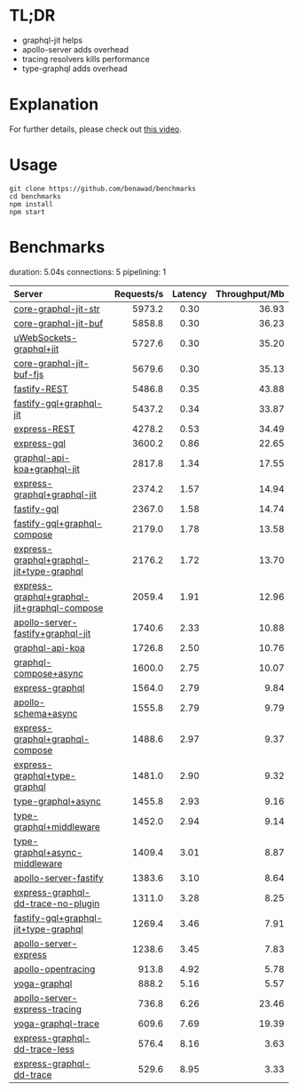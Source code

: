 # TL;DR

- graphql-jit helps
- apollo-server adds overhead
- tracing resolvers kills performance
- type-graphql adds overhead

# Explanation

For further details, please check out [this video](https://www.youtube.com/watch?v=JbV7MCeEPb8).

# Usage

```
git clone https://github.com/benawad/benchmarks
cd benchmarks
npm install
npm start
```

# Benchmarks
duration: 5.04s
connections: 5
pipelining: 1

| Server                                                                                                                                                                  | Requests/s | Latency | Throughput/Mb |
| :--                                                                                                                                                                     | --:        | :-:     | --:           |
| [core-graphql-jit-str](https://github.com/benawad/node-graphql-benchmarks/tree/master/benchmarks/core-graphql-jit-str.js)                                               | 5973.2     | 0.30    | 36.93         |
| [core-graphql-jit-buf](https://github.com/benawad/node-graphql-benchmarks/tree/master/benchmarks/core-graphql-jit-buf.js)                                               | 5858.8     | 0.30    | 36.23         |
| [uWebSockets-graphql+jit](https://github.com/benawad/node-graphql-benchmarks/tree/master/benchmarks/uWebSockets-graphql+jit.js)                                         | 5727.6     | 0.30    | 35.20         |
| [core-graphql-jit-buf-fjs](https://github.com/benawad/node-graphql-benchmarks/tree/master/benchmarks/core-graphql-jit-buf-fjs.js)                                       | 5679.6     | 0.30    | 35.13         |
| [fastify-REST](https://github.com/benawad/node-graphql-benchmarks/tree/master/benchmarks/fastify-REST.js)                                                               | 5486.8     | 0.35    | 43.88         |
| [fastify-gql+graphql-jit](https://github.com/benawad/node-graphql-benchmarks/tree/master/benchmarks/fastify-gql+graphql-jit.js)                                         | 5437.2     | 0.34    | 33.87         |
| [express-REST](https://github.com/benawad/node-graphql-benchmarks/tree/master/benchmarks/express-REST.js)                                                               | 4278.2     | 0.53    | 34.49         |
| [express-gql](https://github.com/benawad/node-graphql-benchmarks/tree/master/benchmarks/express-gql.js)                                                                 | 3600.2     | 0.86    | 22.65         |
| [graphql-api-koa+graphql-jit](https://github.com/benawad/node-graphql-benchmarks/tree/master/benchmarks/graphql-api-koa+graphql-jit.js)                                 | 2817.8     | 1.34    | 17.55         |
| [express-graphql+graphql-jit](https://github.com/benawad/node-graphql-benchmarks/tree/master/benchmarks/express-graphql+graphql-jit.js)                                 | 2374.2     | 1.57    | 14.94         |
| [fastify-gql](https://github.com/benawad/node-graphql-benchmarks/tree/master/benchmarks/fastify-gql.js)                                                                 | 2367.0     | 1.58    | 14.74         |
| [fastify-gql+graphql-compose](https://github.com/benawad/node-graphql-benchmarks/tree/master/benchmarks/fastify-gql+graphql-compose.js)                                 | 2179.0     | 1.78    | 13.58         |
| [express-graphql+graphql-jit+type-graphql](https://github.com/benawad/node-graphql-benchmarks/tree/master/benchmarks/express-graphql+graphql-jit+type-graphql.js)       | 2176.2     | 1.72    | 13.70         |
| [express-graphql+graphql-jit+graphql-compose](https://github.com/benawad/node-graphql-benchmarks/tree/master/benchmarks/express-graphql+graphql-jit+graphql-compose.js) | 2059.4     | 1.91    | 12.96         |
| [apollo-server-fastify+graphql-jit](https://github.com/benawad/node-graphql-benchmarks/tree/master/benchmarks/apollo-server-fastify+graphql-jit.js)                     | 1740.6     | 2.33    | 10.88         |
| [graphql-api-koa](https://github.com/benawad/node-graphql-benchmarks/tree/master/benchmarks/graphql-api-koa.js)                                                         | 1726.8     | 2.50    | 10.76         |
| [graphql-compose+async](https://github.com/benawad/node-graphql-benchmarks/tree/master/benchmarks/graphql-compose+async.js)                                             | 1600.0     | 2.75    | 10.07         |
| [express-graphql](https://github.com/benawad/node-graphql-benchmarks/tree/master/benchmarks/express-graphql.js)                                                         | 1564.0     | 2.79    | 9.84          |
| [apollo-schema+async](https://github.com/benawad/node-graphql-benchmarks/tree/master/benchmarks/apollo-schema+async.js)                                                 | 1555.8     | 2.79    | 9.79          |
| [express-graphql+graphql-compose](https://github.com/benawad/node-graphql-benchmarks/tree/master/benchmarks/express-graphql+graphql-compose.js)                         | 1488.6     | 2.97    | 9.37          |
| [express-graphql+type-graphql](https://github.com/benawad/node-graphql-benchmarks/tree/master/benchmarks/express-graphql+type-graphql.js)                               | 1481.0     | 2.90    | 9.32          |
| [type-graphql+async](https://github.com/benawad/node-graphql-benchmarks/tree/master/benchmarks/type-graphql+async.js)                                                   | 1455.8     | 2.93    | 9.16          |
| [type-graphql+middleware](https://github.com/benawad/node-graphql-benchmarks/tree/master/benchmarks/type-graphql+middleware.js)                                         | 1452.0     | 2.94    | 9.14          |
| [type-graphql+async-middleware](https://github.com/benawad/node-graphql-benchmarks/tree/master/benchmarks/type-graphql+async-middleware.js)                             | 1409.4     | 3.01    | 8.87          |
| [apollo-server-fastify](https://github.com/benawad/node-graphql-benchmarks/tree/master/benchmarks/apollo-server-fastify.js)                                             | 1383.6     | 3.10    | 8.64          |
| [express-graphql-dd-trace-no-plugin](https://github.com/benawad/node-graphql-benchmarks/tree/master/benchmarks/express-graphql-dd-trace-no-plugin.js)                   | 1311.0     | 3.28    | 8.25          |
| [fastify-gql+graphql-jit+type-graphql](https://github.com/benawad/node-graphql-benchmarks/tree/master/benchmarks/fastify-gql+graphql-jit+type-graphql.js)               | 1269.4     | 3.46    | 7.91          |
| [apollo-server-express](https://github.com/benawad/node-graphql-benchmarks/tree/master/benchmarks/apollo-server-express.js)                                             | 1238.6     | 3.45    | 7.83          |
| [apollo-opentracing](https://github.com/benawad/node-graphql-benchmarks/tree/master/benchmarks/apollo-opentracing.js)                                                   | 913.8      | 4.92    | 5.78          |
| [yoga-graphql](https://github.com/benawad/node-graphql-benchmarks/tree/master/benchmarks/yoga-graphql.js)                                                               | 888.2      | 5.16    | 5.57          |
| [apollo-server-express-tracing](https://github.com/benawad/node-graphql-benchmarks/tree/master/benchmarks/apollo-server-express-tracing.js)                             | 736.8      | 6.26    | 23.46         |
| [yoga-graphql-trace](https://github.com/benawad/node-graphql-benchmarks/tree/master/benchmarks/yoga-graphql-trace.js)                                                   | 609.6      | 7.69    | 19.39         |
| [express-graphql-dd-trace-less](https://github.com/benawad/node-graphql-benchmarks/tree/master/benchmarks/express-graphql-dd-trace-less.js)                             | 576.4      | 8.16    | 3.63          |
| [express-graphql-dd-trace](https://github.com/benawad/node-graphql-benchmarks/tree/master/benchmarks/express-graphql-dd-trace.js)                                       | 529.6      | 8.95    | 3.33          |

